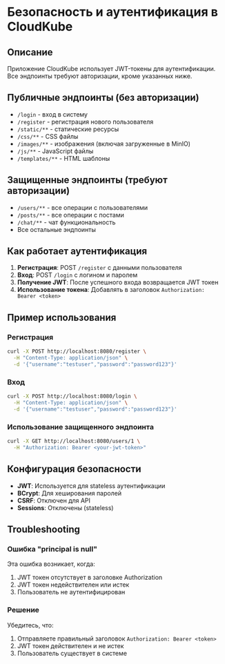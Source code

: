 # Безопасность и аутентификация в CloudKube

## Описание

Приложение CloudKube использует JWT-токены для аутентификации. Все эндпоинты требуют авторизации, кроме указанных ниже.

## Публичные эндпоинты (без авторизации)

- `/login` - вход в систему
- `/register` - регистрация нового пользователя
- `/static/**` - статические ресурсы
- `/css/**` - CSS файлы
- `/images/**` - изображения (включая загруженные в MinIO)
- `/js/**` - JavaScript файлы
- `/templates/**` - HTML шаблоны

## Защищенные эндпоинты (требуют авторизации)

- `/users/**` - все операции с пользователями
- `/posts/**` - все операции с постами
- `/chat/**` - чат функциональность
- Все остальные эндпоинты

## Как работает аутентификация

1. **Регистрация**: POST `/register` с данными пользователя
2. **Вход**: POST `/login` с логином и паролем
3. **Получение JWT**: После успешного входа возвращается JWT токен
4. **Использование токена**: Добавлять в заголовок `Authorization: Bearer <token>`

## Пример использования

### Регистрация
```bash
curl -X POST http://localhost:8080/register \
  -H "Content-Type: application/json" \
  -d '{"username":"testuser","password":"password123"}'
```

### Вход
```bash
curl -X POST http://localhost:8080/login \
  -H "Content-Type: application/json" \
  -d '{"username":"testuser","password":"password123"}'
```

### Использование защищенного эндпоинта
```bash
curl -X GET http://localhost:8080/users/1 \
  -H "Authorization: Bearer <your-jwt-token>"
```

## Конфигурация безопасности

- **JWT**: Используется для stateless аутентификации
- **BCrypt**: Для хеширования паролей
- **CSRF**: Отключен для API
- **Sessions**: Отключены (stateless)

## Troubleshooting

### Ошибка "principal is null"
Эта ошибка возникает, когда:
1. JWT токен отсутствует в заголовке Authorization
2. JWT токен недействителен или истек
3. Пользователь не аутентифицирован

### Решение
Убедитесь, что:
1. Отправляете правильный заголовок `Authorization: Bearer <token>`
2. JWT токен действителен и не истек
3. Пользователь существует в системе
